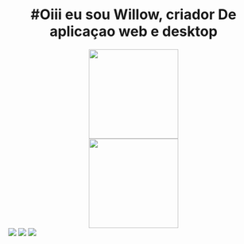 

<div align="center">
  <h1> <center>#Oiii eu sou Willow, criador De aplicaçao web e desktop</center></h1>
  <a href="https://github.com/willowdias">
  <img height="180em" src="https://media.licdn.com/dms/image/C4D16AQHlTXhuMtLdlA/profile-displaybackgroundimage-shrink_350_1400/0/1661009366436?e=1712793600&v=beta&t=hcOgPnGLJkKp3vvFt1e9KsSb7CzoIb4uXyOBfAA2i-8"/><br>
  <img height="180em" src="https://github-readme-stats.vercel.app/api/top-langs/?username=willowdias&layout=compact&langs_count=7&theme=dracula"/>
</div>



  </div>
    
   <div>  
  <a href="https://www.youtube.com/channel/UCrpi9zW3oe934uh3axFattw" target="_blank">
    <img src="https://img.shields.io/badge/YouTube-FF0000?style=for-the-badge&logo=youtube&logoColor=white" target="_blank"></a>
  <a href = "willow18282@gmail.com"><img src="https://img.shields.io/badge/-Gmail-%23333?style=for-the-badge&logo=gmail&logoColor=white" target="_blank"></a>
  <a href="https://www.linkedin.com/in/willow-pinto-dias-8110b41a4/" target="_blank"><img src="https://img.shields.io/badge/-LinkedIn-%230077B5?style=for-the-badge&logo=linkedin&logoColor=white" target="_blank"></a> 
 

</div>

